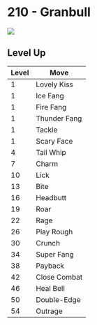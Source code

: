 # 210 - Granbull
![][210]

## Level Up

Level | Move
---   | ---
  1   | Lovely Kiss
  1   | Ice Fang
  1   | Fire Fang
  1   | Thunder Fang
  1   | Tackle
  1   | Scary Face
  4   | Tail Whip
  7   | Charm
 10   | Lick
 13   | Bite
 16   | Headbutt
 19   | Roar
 22   | Rage
 26   | Play Rough
 30   | Crunch
 34   | Super Fang
 38   | Payback
 42   | Close Combat
 46   | Heal Bell
 50   | Double-Edge
 54   | Outrage



[210]: ../img/pokemon/210.png

